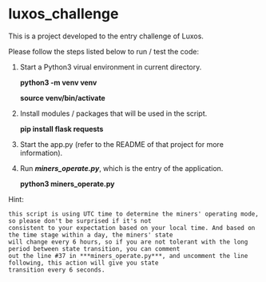 # luxos_challenge
This is a project developed to the entry challenge of Luxos.

Please follow the steps listed below to run / test the code:

1. Start a Python3 virual environment in current directory.

    **python3 -m venv venv**

    **source venv/bin/activate**

2. Install modules / packages that will be used in the script.

    **pip install flask requests**

3. Start the app.py (refer to the README of that project for more information).

4. Run ***miners_operate.py***, which is the entry of the application.

    **python3 miners_operate.py**

Hint:

    this script is using UTC time to determine the miners' operating mode, so please don't be surprised if it's not
    consistent to your expectation based on your local time. And based on the time stage within a day, the miners' state
    will change every 6 hours, so if you are not tolerant with the long period between state transition, you can comment
    out the line #37 in ***miners_operate.py***, and uncomment the line following, this action will give you state
    transition every 6 seconds.